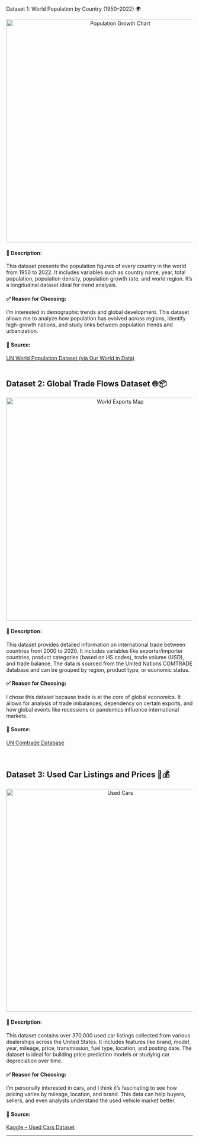 <br>
 Dataset 1: World Population by Country (1950–2022) 🌍

<p align="center">
  <img src="https://ourworldindata.org/cdn-cgi/imagedelivery/qLq-8BTgXU8yG0N6HnOy8g/4e03e8ca-8d4d-4cba-e600-695f98fb6700/w=850" alt="Population Growth Chart" width="600"/>
</p>

#### 📌 Description:
This dataset presents the population figures of every country in the world from 1950 to 2022. It includes variables such as country name, year, total population, population density, population growth rate, and world region. It’s a longitudinal dataset ideal for trend analysis.

#### ✅ Reason for Choosing:
I’m interested in demographic trends and global development. This dataset allows me to analyze how population has evolved across regions, identify high-growth nations, and study links between population trends and urbanization.

#### 🔗 Source:
[UN World Population Dataset (via Our World in Data)](https://ourworldindata.org/world-population-growth)
<br>
<br>
## Dataset 2: Global Trade Flows Dataset 🌐📦

<p align="center">
  <img src="https://www.wto.org/images/img_index/photos/servicesdata26423_lg.jpg" alt="World Exports Map" width="600"/>
</p>

#### 📌 Description:
This dataset provides detailed information on international trade between countries from 2000 to 2020. It includes variables like exporter/importer countries, product categories (based on HS codes), trade volume (USD), and trade balance. The data is sourced from the United Nations COMTRADE database and can be grouped by region, product type, or economic status.

#### ✅ Reason for Choosing:
I chose this dataset because trade is at the core of global economics. It allows for analysis of trade imbalances, dependency on certain exports, and how global events like recessions or pandemics influence international markets.

#### 🔗 Source:
[UN Comtrade Database](https://comtrade.un.org/data)
<br>
<br>
<br>
## Dataset 3: Used Car Listings and Prices 🚗💰

<p align="center">
  <img src="https://www.usimportdata.com/blogs/uploads/images/202507/image_750x_6888c731ebfd8.png" alt="Used Cars" width="600"/>
</p>

#### 📌 Description:
This dataset contains over 370,000 used car listings collected from various dealerships across the United States. It includes features like brand, model, year, mileage, price, transmission, fuel type, location, and posting date. The dataset is ideal for building price prediction models or studying car depreciation over time.

#### ✅ Reason for Choosing:
I’m personally interested in cars, and I think it’s fascinating to see how pricing varies by mileage, location, and brand. This data can help buyers, sellers, and even analysts understand the used vehicle market better.

#### 🔗 Source:
[Kaggle – Used Cars Dataset](https://www.kaggle.com/datasets/austinreese/craigslist-carstrucks-data)

---
